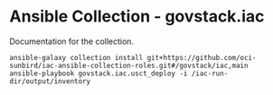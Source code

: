 # Ansible Collection - govstack.iac

Documentation for the collection.

```
ansible-galaxy collection install git+https://github.com/oci-sunbird/iac-ansible-collection-roles.git#/govstack/iac,main
ansible-playbook govstack.iac.usct_deploy -i /iac-run-dir/output/inventory

```
